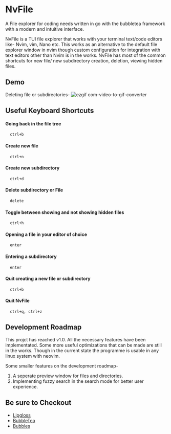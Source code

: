 # NvFile

A File explorer for coding needs written in go with the bubbletea framework with a modern and intuitive interface.

NvFile is a TUI file explorer that works with your terminal text/code editors like- Nvim, vim, Nano etc. This works as an alternative to the default file explorer window in nvim though custom configuration for integration with text editors other than Nvim is in the works. NvFile has most of the common shortcuts for new file/ new subdirectory creation, deletion, viewing hidden files. 


## Demo

Deleting file or subdirectories- 
![ezgif com-video-to-gif-converter](https://github.com/user-attachments/assets/27f2faa0-d109-473a-bb25-a07347d89b4e)


## Useful Keyboard Shortcuts

#### Going back in the file tree

```http
  ctrl+b
```

#### Create new file

```http
  ctrl+n
```

#### Create new subdirectory

```http
  ctrl+d
```

#### Delete subdirectory or File

```http
  delete
```

#### Toggle between showing and not showing hidden files

```http
  ctrl+h
```

#### Opening a file in your editor of choice

```http
  enter
```
#### Entering a subdirectory 

```http
  enter
```
#### Quit creating a new file or subdirectory

```http
  ctrl+b
```
#### Quit NvFile

```http
  ctrl+q, ctrl+z
```
## Development Roadmap

This projct has reached v1.0. All the necessary features have been implementated. 
Some more useful optimizations that can be made are still in the works. Though  in the current state the programme is usable in any linux system with neovim. 

Some smaller features on the development roadmap- 
1. A seperate preview window for files and directories.
2. Implementing fuzzy search in the search mode for better user experience. 

## Be sure to Checkout 

 - [Lipgloss](https://pkg.go.dev/github.com/charmbracelet/lipgloss)
 - [BubbleTea](https://pkg.go.dev/github.com/charmbracelet/bubbletea)
 - [Bubbles](https://pkg.go.dev/github.com/charmbracelet/bubbles)

